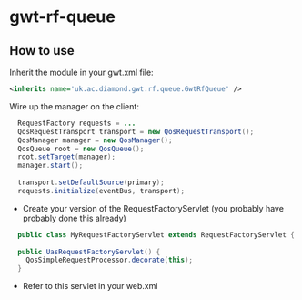gwt-rf-queue
============

How to use
----------
Inherit the module in your gwt.xml file:
```xml
<inherits name='uk.ac.diamond.gwt.rf.queue.GwtRfQueue' />
```

Wire up the manager on the client:

```java
  RequestFactory requests = ...
  QosRequestTransport transport = new QosRequestTransport();
  QosManager manager = new QosManager();
  QosQueue root = new QosQueue();
  root.setTarget(manager);
  manager.start();
  
  transport.setDefaultSource(primary);
  requests.initialize(eventBus, transport);
```

* Create your version of the RequestFactoryServlet (you probably have probably done this already)

```java
  public class MyRequestFactoryServlet extends RequestFactoryServlet {
  
  public UasRequestFactoryServlet() {
    QosSimpleRequestProcessor.decorate(this);
  }
```

* Refer to this servlet in your web.xml
